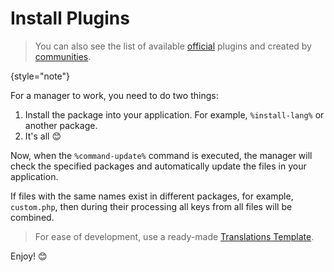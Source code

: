 # Install Plugins

> You can also see the list of available [official](plugins-official.md) plugins and created
> by [communities](plugins-community.md).
>
{style="note"}

For a manager to work, you need to do two things:

1. Install the package into your application. For example, `%install-lang%` or another package.
2. It's all 😊

Now, when the `%command-update%` command is executed, the manager will check the specified packages and
automatically update the files in your application.

If files with the same names exist in different packages, for example, `custom.php`, then during their processing all
keys from all files will be combined.

> For ease of development, use a ready-made
> [Translations Template](https://github.com/Laravel-Lang/translations-template).

Enjoy! 😊

